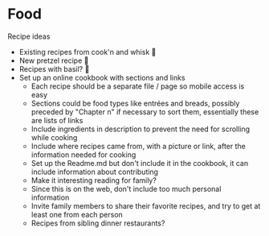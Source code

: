 
# Food

Recipe ideas
- Existing recipes from cook'n and whisk 🍲
- New pretzel recipe 🥨 
- Recipes with basil? 🌿
- Set up an online cookbook with sections and links
	- Each recipe should be a separate file / page so mobile access is easy
	- Sections could be food types like entrées and breads, possibly preceded by "Chapter n" if necessary to sort them, essentially these are lists of links
	- Include ingredients in description to prevent the need for scrolling while cooking
	- Include where recipes came from, with a picture or link, after the information needed for cooking
	- Set up the Readme.md but don't include it in the cookbook, it can include information about contributing
	- Make it interesting reading for family? 
	- Since this is on the web, don't include too much personal information
	- Invite family members to share their favorite recipes, and try to get at least one from each person
	- Recipes from sibling dinner restaurants?
